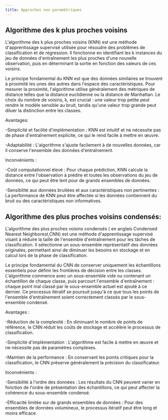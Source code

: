 ```yaml
---
title: Approches non paramétriques
---
```

## Algorithme des k plus proches voisins
L'algorithme des k plus proches voisins (KNN) est une méthode d'apprentissage supervisé utilisée pour résoudre des problèmes de classification et de régression. Il fonctionne en identifiant les k instances du jeu de données d'entraînement les plus proches d'une nouvelle observation, puis en déterminant la sortie en fonction des valeurs de ces voisins.

Le principe fondamental du KNN est que des données similaires se trouvent à proximité les unes des autres dans l'espace des caractéristiques. Pour mesurer la proximité, l'algorithme utilise généralement des métriques de distance telles que la distance euclidienne ou la distance de Manhattan. Le choix du nombre de voisins, k, est crucial : une valeur trop petite peut rendre le modèle sensible au bruit, tandis qu'une valeur trop grande peut diluer la distinction entre les classes.

Avantages:

-Simplicité et facilité d'implémentation : KNN est intuitif et ne nécessite pas de phase d'entraînement explicite, ce qui le rend facile à mettre en œuvre.

-Adaptabilité : L'algorithme s'ajuste facilement à de nouvelles données, car il conserve l'ensemble des données d'entraînement.

Inconvénients :

-Coût computationnel élevé : Pour chaque prédiction, KNN calcule la distance entre l'observation à prédire et toutes les observations du jeu de données, ce qui peut être lent pour de grands ensembles de données.

-Sensibilité aux données bruitées et aux caractéristiques non pertinentes : La performance de KNN peut être affectée si les données contiennent du bruit ou des caractéristiques non informatives.

## Algorithme des plus proches voisins condensés:
L'algorithme des plus proches voisins condensés ( en anglais Condensed Nearest Neighborest,CNN) est une méthode d'apprentissage supervisé visant à réduire la taille de l'ensemble d'entraînement pour les tâches de classification. Il sélectionne un sous-ensemble représentatif des données originales, permettant ainsi de diminuer les besoins en stockage et en calcul lors de la phase de classification.

Le principe fondamental du CNN de conserver uniquement les échantillons essentiels pour définir les frontières de décision entre les classes. L'algorithme commence avec un sous-ensemble vide ou contenant un échantillon de chaque classe, puis parcourt l'ensemble d'entraînement : chaque point mal classé par le sous-ensemble actuel est ajouté à ce dernier. Ce processus itératif se poursuit jusqu'à ce que tous les points de l'ensemble d'entraînement soient correctement classés par le sous-ensemble condensé.

Avantages :

-Réduction de la complexité : En diminuant le nombre de points de référence, le CNN réduit les coûts de stockage et accélère le processus de classification.

-Simplicité d'implémentation : L'algorithme est facile à mettre en œuvre et ne nécessite pas de paramètres complexes.

-Maintien de la performance : En conservant les points critiques pour la classification, le CNN préserve généralement la précision du classificateur.

Inconvénients :

-Sensibilité à l'ordre des données : Les résultats du CNN peuvent varier en fonction de l'ordre de présentation des échantillons, ce qui peut affecter la cohérence du sous-ensemble condensé.

-Efficacité limitée sur de grands ensembles de données : Pour des ensembles de données volumineux, le processus itératif peut être long et moins efficace.